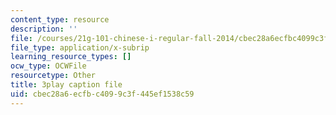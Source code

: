 ```yaml
---
content_type: resource
description: ''
file: /courses/21g-101-chinese-i-regular-fall-2014/cbec28a6ecfbc4099c3f445ef1538c59_g7frRgUhmeU.srt
file_type: application/x-subrip
learning_resource_types: []
ocw_type: OCWFile
resourcetype: Other
title: 3play caption file
uid: cbec28a6-ecfb-c409-9c3f-445ef1538c59
---
```

